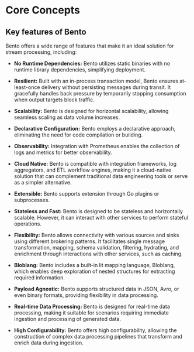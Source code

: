 # Core Concepts

## Key features of Bento

Bento offers a wide range of features that make it an ideal solution for stream processing, including:

- **No Runtime Dependencies:** Bento utilizes static binaries with no runtime library dependencies, simplifying deployment.

- **Resilient:** Built with an in-process transaction model, Bento ensures at-least-once delivery without persisting messages during transit. It gracefully handles back pressure by temporarily stopping consumption when output targets block traffic.

- **Scalability:** Bento is designed for horizontal scalability, allowing seamless scaling as data volume increases.

- **Declarative Configuration:** Bento employs a declarative approach, eliminating the need for code compilation or building.

- **Observability:** Integration with Prometheus enables the collection of logs and metrics for better observability.

- **Cloud Native:** Bento is compatible with integration frameworks, log aggregators, and ETL workflow engines, making it a cloud-native solution that can complement traditional data engineering tools or serve as a simpler alternative.

- **Extensible:** Bento supports extension through Go plugins or subprocesses.

- **Stateless and Fast:** Bento is designed to be stateless and horizontally scalable. However, it can interact with other services to perform stateful operations.

- **Flexibility:** Bento allows connectivity with various sources and sinks using different brokering patterns. It facilitates single message transformation, mapping, schema validation, filtering, hydrating, and enrichment through interactions with other services, such as caching.

- **Bloblang:** Bento includes a built-in lit mapping language, Bloblang, which enables deep exploration of nested structures for extracting required information.

- **Payload Agnostic:** Bento supports structured data in JSON, Avro, or even binary formats, providing flexibility in data processing.

- **Real-time Data Processing:** Bento is designed for real-time data processing, making it suitable for scenarios requiring immediate ingestion and processing of generated data.

- **High Configurability:** Bento offers high configurability, allowing the construction of complex data processing pipelines that transform and enrich data during ingestion.